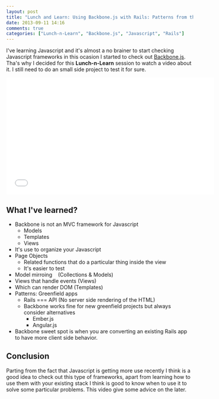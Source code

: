 ```yaml
---
layout: post
title: "Lunch and Learn: Using Backbone.js with Rails: Patterns from the Wild by  Sarah Mei"
date: 2013-09-11 14:16
comments: true
categories: ["Lunch-n-Learn", "Backbone.js", "Javascript", "Rails"]
---
```


I've learning Javascript and it's almost a no brainer to start checking
Javascript frameworks in this ocasion I started to check out [Backbone.js](http://backbonejs.org/).
Tha's why I decided for this **Lunch-n-Learn** session to watch a video about
it. I still need to do an small side project to test it for sure. 

<iframe width="560" height="315" src="//www.youtube.com/embed/lPiM4T1lR58"
frameborder="0" allowfullscreen></iframe>

## What I've learned?

* Backbone is not an MVC framework for Javascript
  * Models
  * Templates
  * Views
* It's use to organize your Javascript
* Page Objects
  * Related functions that do a particular thing inside the view 
  * It's easier to test 
* Model mirroing    (Collections & Models)
* Views that handle events (Views)
* Which can render DOM (Templates)
* Patterns: Greenfield apps
  * Rails === API (No server side rendering of the HTML)
  * Backbone works fine for new greenfield projects but always consider alternatives
    * Ember.js
    * Angular.js
* Backbone sweet spot is when you are converting an existing Rails app to have more client side behavior. 

## Conclusion

Parting from the fact that Javascript is getting more use recently I think is
a good idea to check out this type of frameworks, apart from learning how to
use them with your existing stack I think is good to know when to use it to
solve some particular problems. This video give some advice on the later. 


